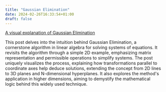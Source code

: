 ```yaml
---
title: "Gaussian Elimination"
date: 2024-02-26T16:33:54+01:00
draft: false
---
```



[A visual explanation of Gaussian Elimination](https://injuly.in/blog/gaussian-elimination/index.html)


This post delves into the intuition behind Gaussian Elimination, a cornerstone algorithm in linear algebra for solving systems of equations. It revisits the algorithm through a simple 2D example, emphasizing matrix representation and permissible operations to simplify systems. The post uniquely visualizes the process, explaining how transformations parallel to coordinate axes help deduce solutions, extending the concept from 2D lines to 3D planes and N-dimensional hyperplanes. It also explores the method's application in higher dimensions, aiming to demystify the mathematical logic behind this widely used technique.


